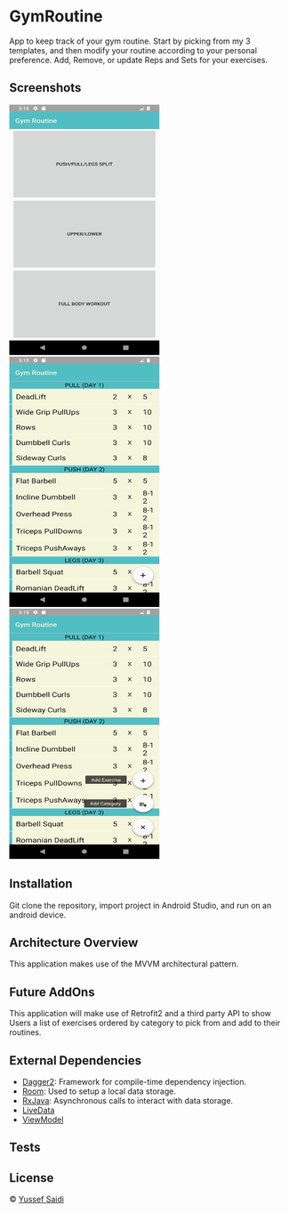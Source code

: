 # GymRoutine
App to keep track of your gym routine.
Start by picking from my 3 templates, and then modify your routine according to your personal preference.
Add, Remove, or update Reps and Sets for your exercises.

## Screenshots
<p>
  <img src="/Screenshots/Screenshot_1589318124.png" width="270" height="450"/>
  <img src="/Screenshots/Screenshot_1589318135.png" width="270" height="450"/>
  <img src="/Screenshots/Screenshot_1589318141.png" width="270" height="450"/>
</p>

## Installation
Git clone the repository, import project in Android Studio, and run on an android device.

## Architecture Overview
This application makes use of the MVVM architectural pattern. 

## Future AddOns
This application will make use of Retrofit2 and a third party API to show Users a list of exercises ordered by category to pick from and add to their routines.

## External Dependencies
- [Dagger2](https://dagger.dev/): Framework for compile-time dependency injection.
- [Room](https://developer.android.com/training/data-storage/room): Used to setup a local data storage.
- [RxJava](https://github.com/ReactiveX/RxJava): Asynchronous calls to interact with data storage.
- [LiveData](https://developer.android.com/topic/libraries/architecture/livedata)
- [ViewModel](https://developer.android.com/reference/androidx/lifecycle/ViewModel)

## Tests

## License
© [Yussef Saidi](https://yussefsaidi.me/)
